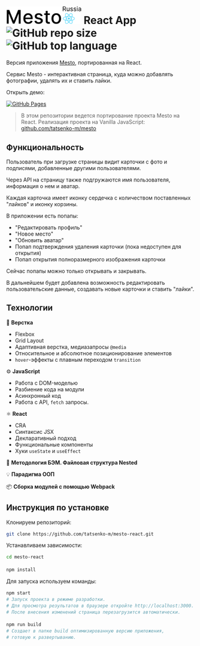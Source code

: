# <picture><img src="https://raw.githubusercontent.com/tatsenko-m/mesto-react/main/docs/project-logo.png" width="200" alt="Лого проекта"></picture> React App ![GitHub repo size](https://img.shields.io/github/repo-size/tatsenko-m/mesto-react) ![GitHub top language](https://img.shields.io/github/languages/top/tatsenko-m/mesto-react)

Версия приложения [Mesto](https://github.com/tatsenko-m/mesto), портированная на React.

Сервис Mesto - интерактивная страница, куда можно добавлять фотографии, удалять их и ставить лайки.

Открыть демо:

[![GitHub Pages](https://img.shields.io/badge/GitHub%20Pages-222222?style=for-the-badge&logo=GitHub%20Pages&logoColor=white)](https://tatsenko-m.github.io/mesto-react/)

> В этом репозитории ведется портирование проекта Mesto на React. 
Реализация проекта на Vanilla JavaScript: [github.com/tatsenko-m/mesto](https://github.com/tatsenko-m/mesto)

## Функциональность
Пользователь при загрузке страницы видит карточки с фото и подписями, добавленные другими пользователями. 

Через API на страницу также подгружаются имя пользователя, информация о нем и аватар. 

Каждая карточка имеет иконку сердечка с количеством поставленных "лайков" и иконку корзины. 

В приложении есть попапы: 

* "Редактировать профиль"
* "Новое место"
* "Обновить аватар"
* Попап подтверждения удаления карточки (пока недоступен для открытия)
* Попап открытия полноразмерного изображения карточки

Сейчас попапы можно только открывать и закрывать.

В дальнейшем будет добавлена возможность редактировать пользовательские данные, создавать новые карточки и ставить "лайки".

## Технологии
📐 **Верстка**
* Flexbox
* Grid Layout
* Адаптивная верстка, медиазапросы `@media`
* Относительное и абсолютное позиционирование элементов
* `hover`-эффекты с плавным переходом `transition`

⚙️ **JavaScript**
* Работа с DOM-моделью
* Разбиение кода на модули
* Асинхронный код
* Работа с API, `fetch` запросы.

⚛️ **React**
* CRA
* Синтаксис JSX
* Декларативный подход
* Функциональные компоненты
* Хуки `useState` и `useEffect`

📁 **Методология БЭМ. Файловая структура Nested**

💡 **Парадигма ООП**

📦 **Сборка модулей с помощью Webpack**

## Инструкция по установке

Клонируем репозиторий:
```bash
git clone https://github.com/tatsenko-m/mesto-react.git
```
Устанавливаем зависимости:
```bash
cd mesto-react

npm install
```
Для запуска используем команды:
```bash
npm start
# Запуск проекта в режиме разработки.
# Для просмотра результатов в браузере откройте http://localhost:3000.
# После внесения изменений страница перезагрузится автоматически.

npm run build
# Создает в папке build оптимизированную версию приложения,
# готовую к развертыванию.
```

